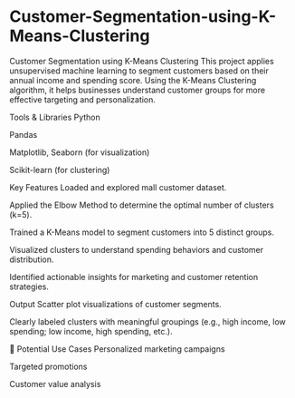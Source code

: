 # Customer-Segmentation-using-K-Means-Clustering
Customer Segmentation using K-Means Clustering
This project applies unsupervised machine learning to segment customers based on their annual income and spending score. Using the K-Means Clustering algorithm, it helps businesses understand customer groups for more effective targeting and personalization.

Tools & Libraries
Python

Pandas

Matplotlib, Seaborn (for visualization)

Scikit-learn (for clustering)

Key Features
Loaded and explored mall customer dataset.

Applied the Elbow Method to determine the optimal number of clusters (k=5).

Trained a K-Means model to segment customers into 5 distinct groups.

Visualized clusters to understand spending behaviors and customer distribution.

Identified actionable insights for marketing and customer retention strategies.

Output
Scatter plot visualizations of customer segments.

Clearly labeled clusters with meaningful groupings (e.g., high income, low spending; low income, high spending, etc.).

🚀 Potential Use Cases
Personalized marketing campaigns

Targeted promotions

Customer value analysis
